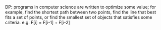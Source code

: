 DP: programs in computer science are written to optimize some value; for example, find the shortest path between two points, find the line that best fits a set of points, or find the smallest set of objects that satisfies some criteria. 
e.g. F[i] = F[i-1] + F[i-2]